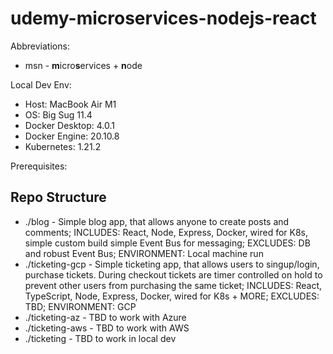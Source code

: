 # udemy-microservices-nodejs-react

Abbreviations:

- msn - **m**icro**s**ervices + **n**ode

Local Dev Env:

- Host: MacBook Air M1
- OS: Big Sug 11.4
- Docker Desktop: 4.0.1
- Docker Engine: 20.10.8
- Kubernetes: 1.21.2

Prerequisites:

## Repo Structure

- ./blog - Simple blog app, that allows anyone to create posts and comments; INCLUDES: React, Node, Express, Docker, wired for K8s, simple custom build simple Event Bus for messaging; EXCLUDES: DB and robust Event Bus; ENVIRONMENT: Local machine run
- ./ticketing-gcp - Simple ticketing app, that allows users to singup/login, purchase tickets. During checkout tickets are timer controlled on hold to prevent other users from purchasing the same ticket; INCLUDES: React, TypeScript, Node, Express, Docker, wired for K8s + MORE; EXCLUDES: TBD; ENVIRONMENT: GCP
- ./ticketing-az - TBD to work with Azure
- ./ticketing-aws - TBD to work with AWS
- ./ticketing - TBD to work in local dev
